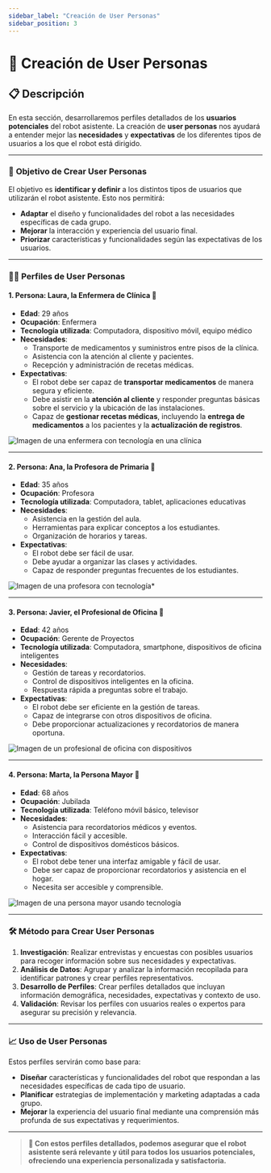 ```yaml
---
sidebar_label: "Creación de User Personas"
sidebar_position: 3
---
```


# 👤 **Creación de User Personas**

## 📋 **Descripción**
En esta sección, desarrollaremos perfiles detallados de los **usuarios potenciales** del robot asistente. La creación de **user personas** nos ayudará a entender mejor las **necesidades** y **expectativas** de los diferentes tipos de usuarios a los que el robot está dirigido.

---

### 🎯 **Objetivo de Crear User Personas**
El objetivo es **identificar y definir** a los distintos tipos de usuarios que utilizarán el robot asistente. Esto nos permitirá:
- **Adaptar** el diseño y funcionalidades del robot a las necesidades específicas de cada grupo.
- **Mejorar** la interacción y experiencia del usuario final.
- **Priorizar** características y funcionalidades según las expectativas de los usuarios.

---

### 🧑‍💼 **Perfiles de User Personas**

#### **1. Persona: Laura, la Enfermera de Clínica** 🏥
- **Edad**: 29 años
- **Ocupación**: Enfermera
- **Tecnología utilizada**: Computadora, dispositivo móvil, equipo médico
- **Necesidades**:
  - Transporte de medicamentos y suministros entre pisos de la clínica.
  - Asistencia con la atención al cliente y pacientes.
  - Recepción y administración de recetas médicas.
- **Expectativas**:
  - El robot debe ser capaz de **transportar medicamentos** de manera segura y eficiente.
  - Debe asistir en la **atención al cliente** y responder preguntas básicas sobre el servicio y la ubicación de las instalaciones.
  - Capaz de **gestionar recetas médicas**, incluyendo la **entrega de medicamentos** a los pacientes y la **actualización de registros**.

![Imagen de una enfermera con tecnología en una clínica](https://roche-h.assetsadobe2.com/is/image/content/dam/hcp-portals/spain/images/innovacion/articulos/interior/43._Rocheplus_Enfermer%C3%ADa_asistencia_Header.jpg?$HCPNext$&wid=960)  

---

#### **2. Persona: Ana, la Profesora de Primaria** 🏫
- **Edad**: 35 años
- **Ocupación**: Profesora
- **Tecnología utilizada**: Computadora, tablet, aplicaciones educativas
- **Necesidades**: 
  - Asistencia en la gestión del aula.
  - Herramientas para explicar conceptos a los estudiantes.
  - Organización de horarios y tareas.
- **Expectativas**:
  - El robot debe ser fácil de usar.
  - Debe ayudar a organizar las clases y actividades.
  - Capaz de responder preguntas frecuentes de los estudiantes.

![Imagen de una profesora con tecnología](https://cdn.prometheanworld.com/wp-content/uploads/2022/01/18150913/GettyImages-623295110-1-scaled.jpg)*

---

#### **3. Persona: Javier, el Profesional de Oficina** 🏢
- **Edad**: 42 años
- **Ocupación**: Gerente de Proyectos
- **Tecnología utilizada**: Computadora, smartphone, dispositivos de oficina inteligentes
- **Necesidades**:
  - Gestión de tareas y recordatorios.
  - Control de dispositivos inteligentes en la oficina.
  - Respuesta rápida a preguntas sobre el trabajo.
- **Expectativas**:
  - El robot debe ser eficiente en la gestión de tareas.
  - Capaz de integrarse con otros dispositivos de oficina.
  - Debe proporcionar actualizaciones y recordatorios de manera oportuna.

![Imagen de un profesional de oficina con dispositivos](https://img.freepik.com/fotos-premium/retrato-hombre-joven-sentado-su-escritorio-oficina_109710-3669.jpg) 

---

#### **4. Persona: Marta, la Persona Mayor** 👵
- **Edad**: 68 años
- **Ocupación**: Jubilada
- **Tecnología utilizada**: Teléfono móvil básico, televisor
- **Necesidades**:
  - Asistencia para recordatorios médicos y eventos.
  - Interacción fácil y accesible.
  - Control de dispositivos domésticos básicos.
- **Expectativas**:
  - El robot debe tener una interfaz amigable y fácil de usar.
  - Debe ser capaz de proporcionar recordatorios y asistencia en el hogar.
  - Necesita ser accesible y comprensible.

![Imagen de una persona mayor usando tecnología](https://www.geriatricarea.com/wp-content/uploads/2021/05/geriatricarea-personas-mayores-tecnologia.jpg)  

---

### 🛠 **Método para Crear User Personas**

1. **Investigación**: Realizar entrevistas y encuestas con posibles usuarios para recoger información sobre sus necesidades y expectativas.
2. **Análisis de Datos**: Agrupar y analizar la información recopilada para identificar patrones y crear perfiles representativos.
3. **Desarrollo de Perfiles**: Crear perfiles detallados que incluyan información demográfica, necesidades, expectativas y contexto de uso.
4. **Validación**: Revisar los perfiles con usuarios reales o expertos para asegurar su precisión y relevancia.

---

### 📈 **Uso de User Personas**
Estos perfiles servirán como base para:
- **Diseñar** características y funcionalidades del robot que respondan a las necesidades específicas de cada tipo de usuario.
- **Planificar** estrategias de implementación y marketing adaptadas a cada grupo.
- **Mejorar** la experiencia del usuario final mediante una comprensión más profunda de sus expectativas y requerimientos.

---

> **🌟 Con estos perfiles detallados, podemos asegurar que el robot asistente será relevante y útil para todos los usuarios potenciales, ofreciendo una experiencia personalizada y satisfactoria.**

